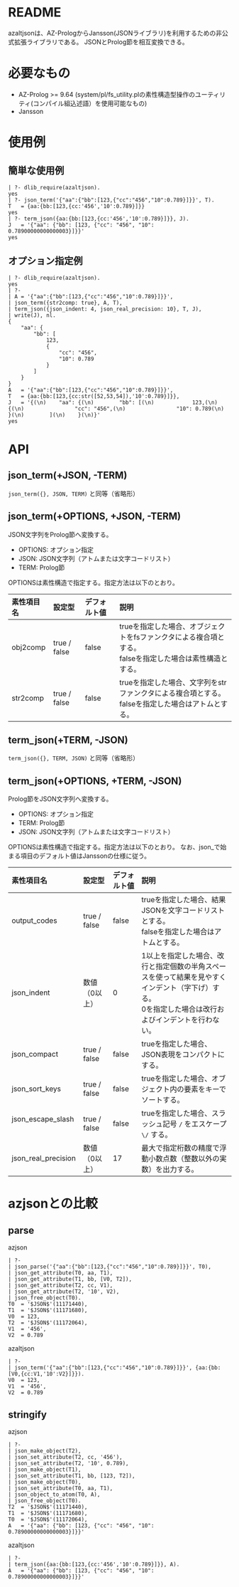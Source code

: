 
README
======

azaltjsonは、AZ-PrologからJansson(JSONライブラリ)を利用するための非公式拡張ライブラリである。
JSONとProlog節を相互変換できる。

必要なもの
======

* AZ-Prolog >= 9.64 (system/pl/fs_utility.plの素性構造型操作のユーティリティ(コンパイル組込述語）を使用可能なもの)
* Jansson


使用例
======

簡単な使用例
--------

```
| ?- dlib_require(azaltjson).
yes
| ?- json_term('{"aa":{"bb":[123,{"cc":"456","10":0.789}]}}', T).
T	= {aa:{bb:[123,{cc:'456','10':0.789}]}}
yes
| ?- term_json({aa:{bb:[123,{cc:'456','10':0.789}]}}, J).
J	= '{"aa": {"bb": [123, {"cc": "456", "10": 0.78900000000000003}]}}'
yes
```


オプション指定例
--------

```
| ?- dlib_require(azaltjson).
yes
| ?-
| A = '{"aa":{"bb":[123,{"cc":"456","10":0.789}]}}',
| json_term({str2comp: true}, A, T),
| term_json({json_indent: 4, json_real_precision: 10}, T, J),
| write(J), nl.
{
    "aa": {
        "bb": [
            123,
            {
                "cc": "456",
                "10": 0.789
            }
        ]
    }
}
A	= '{"aa":{"bb":[123,{"cc":"456","10":0.789}]}}',
T	= {aa:{bb:[123,{cc:str([52,53,54]),'10':0.789}]}},
J	= '{(\n)    "aa": {(\n)        "bb": [(\n)            123,(\n)            {(\n)                "cc": "456",(\n)                "10": 0.789(\n)            }(\n)        ](\n)    }(\n)}'
yes
```

API
======

## json_term(+JSON, -TERM)

`json_term({}, JSON, TERM)` と同等（省略形）

## json_term(+OPTIONS, +JSON, -TERM)

JSON文字列をProlog節へ変換する。

- OPTIONS: オプション指定
- JSON: JSON文字列（アトムまたは文字コードリスト）
- TERM: Prolog節

OPTIONSは素性構造で指定する。指定方法は以下のとおり。

| 素性項目名 | 設定型 | デフォルト値 | 説明 |
| :--- | :--- | :--- | :--- |
| obj2comp | true / false | false | trueを指定した場合、オブジェクトをfsファンクタによる複合項とする。<br/>falseを指定した場合は素性構造とする。 |
| str2comp | true / false | false | trueを指定した場合、文字列をstrファンクタによる複合項とする。<br/>falseを指定した場合はアトムとする。 |

## term_json(+TERM, -JSON)

`term_json({}, TERM, JSON)` と同等（省略形）

## term_json(+OPTIONS, +TERM, -JSON)

Prolog節をJSON文字列へ変換する。

- OPTIONS: オプション指定
- TERM: Prolog節
- JSON: JSON文字列（アトムまたは文字コードリスト）

OPTIONSは素性構造で指定する。指定方法は以下のとおり。
なお、json_で始まる項目のデフォルト値はJanssonの仕様に従う。

| 素性項目名 | 設定型 | デフォルト値 | 説明 |
| :--- | :--- | :--- | :--- |
| output_codes        | true / false | false | trueを指定した場合、結果JSONを文字コードリストとする。<br/>falseを指定した場合はアトムとする。 |
| json_indent         | 数値（0以上）  | 0     | 1以上を指定した場合、改行と指定個数の半角スペースを使って結果を見やすくインデント（字下げ）する。<br/>0を指定した場合は改行およびインデントを行わない。 |
| json_compact        | true / false | false | trueを指定した場合、JSON表現をコンパクトにする。 |
| json_sort_keys      | true / false | false | trueを指定した場合、オブジェクト内の要素をキーでソートする。 |
| json_escape_slash   | true / false | false | trueを指定した場合、スラッシュ記号 `/` をエスケープ `\/` する。 |
| json_real_precision | 数値（0以上）  | 17    | 最大で指定桁数の精度で浮動小数点数（整数以外の実数）を出力する。 |


azjsonとの比較
==============

parse
--------

azjson
```
| ?-
| json_parse('{"aa":{"bb":[123,{"cc":"456","10":0.789}]}}', T0),
| json_get_attribute(T0, aa, T1),
| json_get_attribute(T1, bb, [V0, T2]),
| json_get_attribute(T2, cc, V1),
| json_get_attribute(T2, '10', V2),
| json_free_object(T0).
T0	= '$JSON$'(11171440),
T1	= '$JSON$'(11171680),
V0	= 123,
T2	= '$JSON$'(11172064),
V1	= '456',
V2	= 0.789
```

azaltjson
```
| ?-
| json_term('{"aa":{"bb":[123,{"cc":"456","10":0.789}]}}', {aa:{bb:[V0,{cc:V1,'10':V2}]}}).
V0	= 123,
V1	= '456',
V2	= 0.789
```

stringify
--------

azjson
```
| ?-
| json_make_object(T2),
| json_set_attribute(T2, cc, '456'),
| json_set_attribute(T2, '10', 0.789),
| json_make_object(T1),
| json_set_attribute(T1, bb, [123, T2]),
| json_make_object(T0),
| json_set_attribute(T0, aa, T1),
| json_object_to_atom(T0, A),
| json_free_object(T0).
T2	= '$JSON$'(11171440),
T1	= '$JSON$'(11171680),
T0	= '$JSON$'(11172064),
A	= '{"aa": {"bb": [123, {"cc": "456", "10": 0.78900000000000003}]}}'
```

azaltjson
```
| ?-
| term_json({aa:{bb:[123,{cc:'456','10':0.789}]}}, A).
A	= '{"aa": {"bb": [123, {"cc": "456", "10": 0.78900000000000003}]}}'
```

